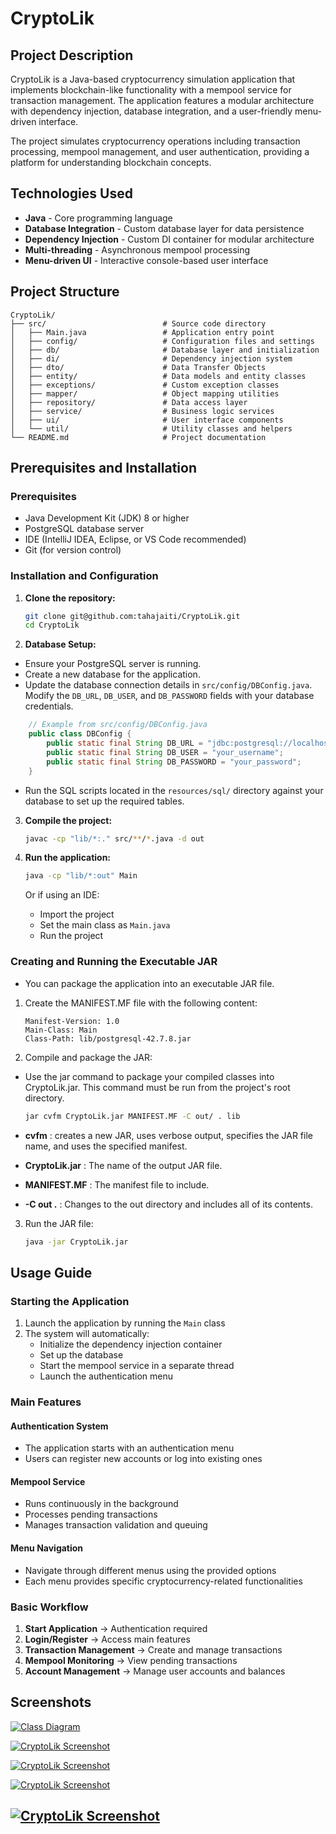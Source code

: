 # CryptoLik

## Project Description

CryptoLik is a Java-based cryptocurrency simulation application that implements blockchain-like functionality with a mempool service for transaction management. The application features a modular architecture with dependency injection, database integration, and a user-friendly menu-driven interface.

The project simulates cryptocurrency operations including transaction processing, mempool management, and user authentication, providing a platform for understanding blockchain concepts.

## Technologies Used

- **Java** - Core programming language
- **Database Integration** - Custom database layer for data persistence
- **Dependency Injection** - Custom DI container for modular architecture
- **Multi-threading** - Asynchronous mempool processing
- **Menu-driven UI** - Interactive console-based user interface

## Project Structure

```
CryptoLik/
├── src/                          # Source code directory
│   ├── Main.java                 # Application entry point
│   ├── config/                   # Configuration files and settings
│   ├── db/                       # Database layer and initialization
│   ├── di/                       # Dependency injection system
│   ├── dto/                      # Data Transfer Objects
│   ├── entity/                   # Data models and entity classes
│   ├── exceptions/               # Custom exception classes
│   ├── mapper/                   # Object mapping utilities
│   ├── repository/               # Data access layer
│   ├── service/                  # Business logic services
│   ├── ui/                       # User interface components
│   └── util/                     # Utility classes and helpers
└── README.md                     # Project documentation
```

## Prerequisites and Installation

### Prerequisites

- Java Development Kit (JDK) 8 or higher
- PostgreSQL database server
- IDE (IntelliJ IDEA, Eclipse, or VS Code recommended)
- Git (for version control)


### Installation and Configuration

1.  **Clone the repository:**

    ```bash
    git clone git@github.com:tahajaiti/CryptoLik.git
    cd CryptoLik
    ```

2.  **Database Setup:**
   - Ensure your PostgreSQL server is running.
   - Create a new database for the application.
   - Update the database connection details in `src/config/DBConfig.java`. Modify the `DB_URL`, `DB_USER`, and `DB_PASSWORD` fields with your database credentials.

```java
    // Example from src/config/DBConfig.java
    public class DBConfig {
        public static final String DB_URL = "jdbc:postgresql://localhost:5432/your_database";
        public static final String DB_USER = "your_username";
        public static final String DB_PASSWORD = "your_password";
    }
```
   - Run the SQL scripts located in the `resources/sql/` directory against your database to set up the required tables.

3. **Compile the project:**

   ```bash
   javac -cp "lib/*:." src/**/*.java -d out
   ```

4. **Run the application:**

   ```bash
   java -cp "lib/*:out" Main
   ```

   Or if using an IDE:

   - Import the project
   - Set the main class as `Main.java`
   - Run the project

### Creating and Running the Executable JAR

- You can package the application into an executable JAR file.

1. Create the MANIFEST.MF file with the following content:

   ```
   Manifest-Version: 1.0
   Main-Class: Main
   Class-Path: lib/postgresql-42.7.8.jar

   ```

2. Compile and package the JAR:
   
- Use the jar command to package your compiled classes into CryptoLik.jar. This command must be run from the project's root directory.

   ```bash
   jar cvfm CryptoLik.jar MANIFEST.MF -C out/ . lib
   ```

- **cvfm** : creates a new JAR, uses verbose output, specifies the JAR file name, and uses the specified manifest.
- **CryptoLik.jar** : The name of the output JAR file.
- **MANIFEST.MF** : The manifest file to include.
- **-C out .** : Changes to the out directory and includes all of its contents.

3. Run the JAR file:

   ```bash
   java -jar CryptoLik.jar
   ```
   
## Usage Guide

### Starting the Application

1. Launch the application by running the `Main` class
2. The system will automatically:
   - Initialize the dependency injection container
   - Set up the database
   - Start the mempool service in a separate thread
   - Launch the authentication menu

### Main Features

#### Authentication System

- The application starts with an authentication menu
- Users can register new accounts or log into existing ones

#### Mempool Service

- Runs continuously in the background
- Processes pending transactions
- Manages transaction validation and queuing

#### Menu Navigation

- Navigate through different menus using the provided options
- Each menu provides specific cryptocurrency-related functionalities

### Basic Workflow

1. **Start Application** → Authentication required
2. **Login/Register** → Access main features
3. **Transaction Management** → Create and manage transactions
4. **Mempool Monitoring** → View pending transactions
5. **Account Management** → Manage user accounts and balances

## Screenshots

[![Class Diagram](resources/classdiagram.png)](resources/classdiagram.png)

[![CryptoLik Screenshot](resources/captures/1.png)](resources/captures/1.png)

[![CryptoLik Screenshot](resources/captures/2.png)](resources/captures/2.png)

[![CryptoLik Screenshot](resources/captures/3.png)](resources/captures/3.png)

[![CryptoLik Screenshot](resources/captures/4.png)](resources/captures/4.png)
---

